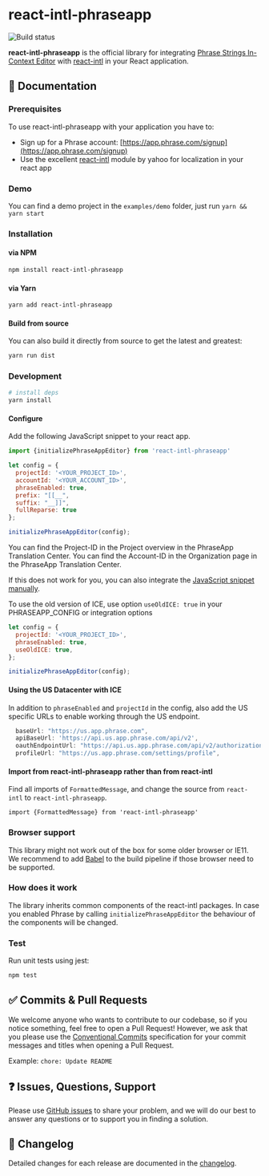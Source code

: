# react-intl-phraseapp

![Build status](https://github.com/phrase/react-intl-phraseapp/workflows/Test/badge.svg)

**react-intl-phraseapp** is the official library for integrating [Phrase Strings In-Context Editor](https://support.phrase.com/hc/en-us/articles/5784095916188-In-Context-Editor-Strings) with [react-intl](https://github.com/yahoo/react-intl) in your React application.

## :scroll: Documentation

### Prerequisites

To use react-intl-phraseapp with your application you have to:

* Sign up for a Phrase account: [https://app.phrase.com/signup](https://app.phrase.com/signup)
* Use the excellent [react-intl](https://github.com/yahoo/react-intl) module by yahoo for localization in your react app

### Demo

You can find a demo project in the `examples/demo` folder, just run `yarn && yarn start`

### Installation

#### via NPM

```bash
npm install react-intl-phraseapp
```

#### via Yarn

```bash
yarn add react-intl-phraseapp
```

#### Build from source

You can also build it directly from source to get the latest and greatest:

```bash
yarn run dist
```

### Development

```bash
# install deps
yarn install
```

#### Configure

Add the following JavaScript snippet to your react app.

```js
import {initializePhraseAppEditor} from 'react-intl-phraseapp'

let config = {
  projectId: '<YOUR_PROJECT_ID>',
  accountId: '<YOUR_ACCOUNT_ID>',
  phraseEnabled: true,
  prefix: "[[__",
  suffix: "__]]",
  fullReparse: true
};

initializePhraseAppEditor(config);
```

You can find the Project-ID in the Project overview in the PhraseApp Translation Center.
You can find the Account-ID in the Organization page in the PhraseApp Translation Center.

If this does not work for you, you can also integrate the [JavaScript snippet manually](https://help.phrase.com/help/integrate-in-context-editor-into-any-web-framework).

To use the old version of ICE, use option `useOldICE: true` in your PHRASEAPP_CONFIG or integration options
```js
let config = {
  projectId: '<YOUR_PROJECT_ID>',
  phraseEnabled: true,
  useOldICE: true,
};

initializePhraseAppEditor(config);
```

#### Using the US Datacenter with ICE

In addition to `phraseEnabled` and `projectId` in the config, also add the US specific URLs to enable working through the US endpoint.
```js
  baseUrl: "https://us.app.phrase.com",
  apiBaseUrl: 'https://api.us.app.phrase.com/api/v2',
  oauthEndpointUrl: "https://api.us.app.phrase.com/api/v2/authorizations",
  profileUrl: "https://us.app.phrase.com/settings/profile",
```

#### Import from react-intl-phraseapp rather than from react-intl

Find all imports of `FormattedMessage`, and change the source from `react-intl` to `react-intl-phraseapp`.

`import {FormattedMessage} from 'react-intl-phraseapp'`

### Browser support

This library might not work out of the box for some older browser or IE11. We recommend to add [Babel](https://github.com/babel/babel) to the build pipeline if those browser need to be supported.

### How does it work

The library inherits common components of the react-intl packages. In case you enabled Phrase by calling `initializePhraseAppEditor` the behaviour of the components will be changed.

### Test

Run unit tests using jest:

```bash
npm test
```

## :white_check_mark: Commits & Pull Requests

We welcome anyone who wants to contribute to our codebase, so if you notice something, feel free to open a Pull Request! However, we ask that you please use the [Conventional Commits](https://www.conventionalcommits.org/en/v1.0.0/) specification for your commit messages and titles when opening a Pull Request.

Example: `chore: Update README`

## :question: Issues, Questions, Support

Please use [GitHub issues](https://github.com/phrase/react-intl-phraseapp/issues) to share your problem, and we will do our best to answer any questions or to support you in finding a solution.

## :memo: Changelog

Detailed changes for each release are documented in the [changelog](https://github.com/phrase/react-intl-phraseapp/releases).
